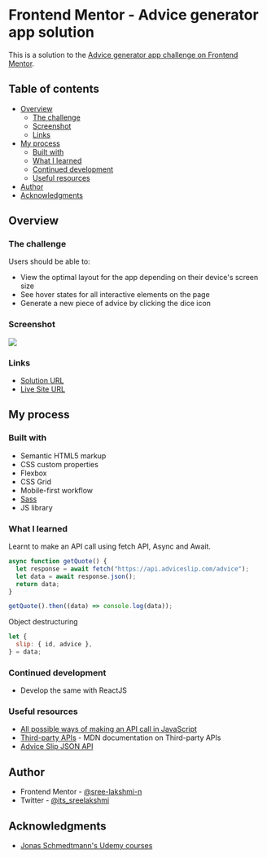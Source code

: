 # Frontend Mentor - Advice generator app solution

This is a solution to the [Advice generator app challenge on Frontend Mentor](https://www.frontendmentor.io/challenges/advice-generator-app-QdUG-13db).

## Table of contents

- [Overview](#overview)
  - [The challenge](#the-challenge)
  - [Screenshot](#screenshot)
  - [Links](#links)
- [My process](#my-process)
  - [Built with](#built-with)
  - [What I learned](#what-i-learned)
  - [Continued development](#continued-development)
  - [Useful resources](#useful-resources)
- [Author](#author)
- [Acknowledgments](#acknowledgments)

## Overview

### The challenge

Users should be able to:

- View the optimal layout for the app depending on their device's screen size
- See hover states for all interactive elements on the page
- Generate a new piece of advice by clicking the dice icon

### Screenshot

![](./screenshot.jpg)

### Links

- [Solution URL](https://github.com/sree-lakshmi-n/frontend-mentor/tree/main/advice-generator-app)
- [Live Site URL](https://your-live-site-url.com)

## My process

### Built with

- Semantic HTML5 markup
- CSS custom properties
- Flexbox
- CSS Grid
- Mobile-first workflow
- [Sass](https://sass-lang.com/)
- JS library

### What I learned

Learnt to make an API call using fetch API, Async and Await.

```js
async function getQuote() {
  let response = await fetch("https://api.adviceslip.com/advice");
  let data = await response.json();
  return data;
}

getQuote().then((data) => console.log(data));
```

Object destructuring

```js
let {
  slip: { id, advice },
} = data;
```

### Continued development

- Develop the same with ReactJS

### Useful resources

- [All possible ways of making an API call in JavaScript](https://levelup.gitconnected.com/all-possible-ways-of-making-an-api-call-in-plain-javascript-c0dee3c11b8b)
- [Third-party APIs](https://developer.mozilla.org/en-US/docs/Learn/JavaScript/Client-side_web_APIs/Third_party_APIs) - MDN documentation on Third-party APIs
- [Advice Slip JSON API](https://api.adviceslip.com/)

## Author

- Frontend Mentor - [@sree-lakshmi-n](https://www.frontendmentor.io/profile/sree-lakshmi-n)
- Twitter - [@its_sreelakshmi](https://www.twitter.com/its_sreelakshmi)

## Acknowledgments

- [Jonas Schmedtmann's Udemy courses](https://www.udemy.com/user/jonasschmedtmann/)
